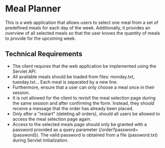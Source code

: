 # Meal Planner

This is a web application that allows users to select one meal from a set of predefined meals for each day of the week. Additionally, it provides an overview of all selected meals so that the user knows the quantity of meals to provide for the upcoming week.

## Technical Requirements
- The client requires that the web application be implemented using the Servlet API.
- All available meals should be loaded from files: monday.txt, tuesday.txt… Each meal is separated by a new line.
- Furthermore, ensure that a user can only choose a meal once in their session.
- It is not allowed for the client to revisit the meal selection page during the same session and after confirming the form. Instead, they should receive a message that the order has already been placed.
- Only after a "restart" (deleting all orders), should all users be allowed to access the meal selection page again.
- Access to the selected meals page should only be granted with a password provided as a query parameter (/order?password={password}). The valid password is obtained from a file (password.txt) during Servlet initialization.